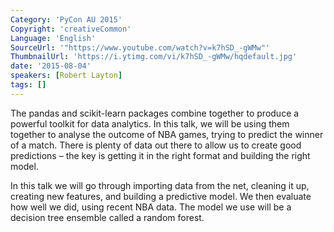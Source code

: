 ```yaml
---
Category: 'PyCon AU 2015'
Copyright: 'creativeCommon'
Language: 'English'
SourceUrl: '"https://www.youtube.com/watch?v=k7hSD_-gWMw"'
ThumbnailUrl: 'https://i.ytimg.com/vi/k7hSD_-gWMw/hqdefault.jpg'
date: '2015-08-04'
speakers: [Robert Layton]
tags: []
---
```

The pandas and scikit-learn packages combine together to produce a powerful toolkit for data analytics. In this talk, we will be using them together to analyse the outcome of NBA games, trying to predict the winner of a match. There is plenty of data out there to allow us to create good predictions – the key is getting it in the right format and building the right model.

In this talk we will go through importing data from the net, cleaning it up, creating new features, and building a predictive model. We then evaluate how well we did, using recent NBA data. The model we use will be a decision tree ensemble called a random forest.